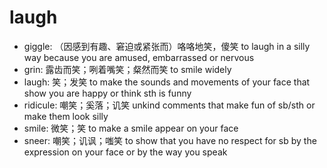 # laugh

- giggle: （因感到有趣、窘迫或紧张而）咯咯地笑，傻笑 to laugh in a silly way because you are amused, embarrassed or nervous
- grin: 露齿而笑；咧着嘴笑；粲然而笑 to smile widely
- laugh: 笑；发笑 to make the sounds and movements of your face that show you are happy or think sth is funny
- ridicule: 嘲笑；奚落；讥笑 unkind comments that make fun of sb/sth or make them look silly
- smile: 微笑；笑 to make a smile appear on your face
- sneer: 嘲笑；讥讽；嗤笑 to show that you have no respect for sb by the expression on your face or by the way you speak
